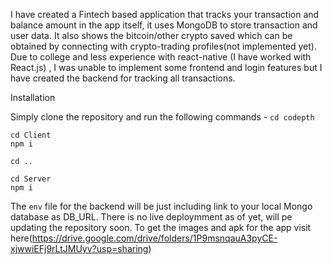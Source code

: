 I have created a Fintech based application that tracks your transaction and balance amount in the app itself, it uses MongoDB to store transaction and user data. 
It also shows the bitcoin/other crypto saved which can be obtained by connecting with crypto-trading profiles(not implemented yet). 
Due to college and less experience with react-native (I have worked with React.js) , I was unable to implement some frontend and login features but I have created the backend for tracking all transactions.

Installation 

Simply clone the repository and run the following commands -
`cd codepth`
```
cd Client
npm i
```
`cd ..`
```
cd Server
npm i
```

The `env` file for the backend will be just including link to your local Mongo database as DB_URL. 
There is no live deploymment as of yet, will pe updating the repository soon.
To get the images and apk for the app visit here(https://drive.google.com/drive/folders/1P9msnqauA3pyCE-xjwwiEFj9rLtJMUyv?usp=sharing) 
